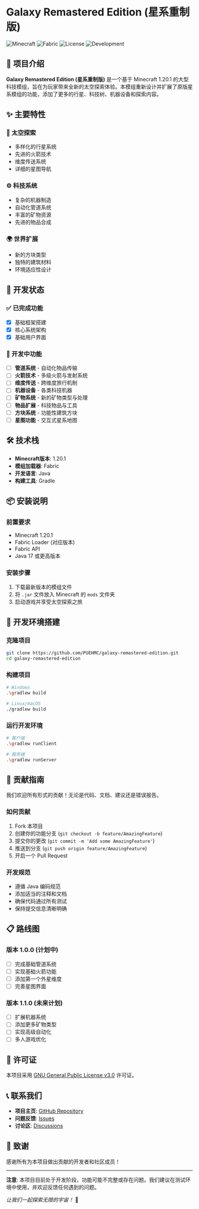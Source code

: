 # Galaxy Remastered Edition (星系重制版)

![Minecraft](https://img.shields.io/badge/Minecraft-1.20.1-green.svg)
![Fabric](https://img.shields.io/badge/Fabric-Compatible-orange.svg)
![License](https://img.shields.io/badge/License-GPL%20v3-blue.svg)
![Development](https://img.shields.io/badge/Status-In%20Development-yellow.svg)

## 📖 项目介绍

**Galaxy Remastered Edition (星系重制版)** 是一个基于 Minecraft 1.20.1 的大型科技模组，旨在为玩家带来全新的太空探索体验。本模组重新设计并扩展了原版星系模组的功能，添加了更多的行星、科技树、机器设备和探索内容。

## ✨ 主要特性

### 🚀 太空探索
- 多样化的行星系统
- 先进的火箭技术
- 维度传送系统
- 详细的星图导航

### ⚙️ 科技系统
- 复杂的机器制造
- 自动化管道系统
- 丰富的矿物资源
- 先进的物品合成

### 🌍 世界扩展
- 新的方块类型
- 独特的建筑材料
- 环境适应性设计

## 🔧 开发状态

### ✅ 已完成功能
- [x] 基础框架搭建
- [x] 核心系统架构
- [x] 基础用户界面

### 🚧 开发中功能
- [ ] **管道系统** - 自动化物品传输
- [ ] **火箭技术** - 多级火箭与发射系统
- [ ] **维度传送** - 跨维度旅行机制
- [ ] **机器设备** - 各类科技机器
- [ ] **矿物系统** - 新的矿物类型与处理
- [ ] **物品扩展** - 科技物品与工具
- [ ] **方块系统** - 功能性建筑方块
- [ ] **星图功能** - 交互式星系地图

## 🛠️ 技术栈

- **Minecraft版本**: 1.20.1
- **模组加载器**: Fabric
- **开发语言**: Java
- **构建工具**: Gradle

## 📦 安装说明

### 前置要求
- Minecraft 1.20.1
- Fabric Loader (对应版本)
- Fabric API
- Java 17 或更高版本

### 安装步骤
1. 下载最新版本的模组文件
2. 将 `.jar` 文件放入 Minecraft 的 `mods` 文件夹
3. 启动游戏并享受太空探索之旅

## 🔨 开发环境搭建

### 克隆项目
```bash
git clone https://github.com/PUEHMC/galaxy-remastered-edition.git
cd galaxy-remastered-edition
```

### 构建项目
```bash
# Windows
.\gradlew build

# Linux/macOS
./gradlew build
```

### 运行开发环境
```bash
# 客户端
.\gradlew runClient

# 服务端
.\gradlew runServer
```

## 🤝 贡献指南

我们欢迎所有形式的贡献！无论是代码、文档、建议还是错误报告。

### 如何贡献
1. Fork 本项目
2. 创建你的功能分支 (`git checkout -b feature/AmazingFeature`)
3. 提交你的更改 (`git commit -m 'Add some AmazingFeature'`)
4. 推送到分支 (`git push origin feature/AmazingFeature`)
5. 开启一个 Pull Request

### 开发规范
- 遵循 Java 编码规范
- 添加适当的注释和文档
- 确保代码通过所有测试
- 保持提交信息清晰明确

## 📋 路线图

### 版本 1.0.0 (计划中)
- [ ] 完成基础管道系统
- [ ] 实现基础火箭功能
- [ ] 添加第一个外星维度
- [ ] 完善星图界面

### 版本 1.1.0 (未来计划)
- [ ] 扩展机器系统
- [ ] 添加更多矿物类型
- [ ] 实现高级自动化
- [ ] 多人游戏优化

## 📄 许可证

本项目采用 [GNU General Public License v3.0](LICENSE) 许可证。

## 📞 联系我们

- **项目主页**: [GitHub Repository](https://github.com/PUEHMC/galaxy-remastered-edition)
- **问题反馈**: [Issues](https://github.com/PUEHMC/galaxy-remastered-edition/issues)
- **讨论区**: [Discussions](https://github.com/PUEHMC/galaxy-remastered-edition/discussions)

## 🙏 致谢

感谢所有为本项目做出贡献的开发者和社区成员！

---

**注意**: 本项目目前处于开发阶段，功能可能不完整或存在问题。我们建议在测试环境中使用，并欢迎反馈任何遇到的问题。

*让我们一起探索无限的宇宙！* 🌌